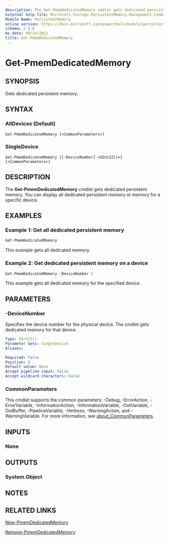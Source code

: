 ```yaml
---
description: The Get-PmemDedicatedMemory cmdlet gets dedicated persistent memory.
external help file: Microsoft.Storage.PersistentMemory.Management.Commands.dll-Help.xml
Module Name: PersistentMemory
online version: https://docs.microsoft.com/powershell/module/persistentmemory/get-pmemdedicatedmemory?view=windowsserver2022-ps&wt.mc_id=ps-gethelp
schema: 2.0.0
ms.date: 09/24/2021
title: Get-PmemDedicatedMemory
---
```


# Get-PmemDedicatedMemory

## SYNOPSIS
Gets dedicated persistent memory.

## SYNTAX

### AllDevices (Default)
```
Get-PmemDedicatedMemory [<CommonParameters>]
```

### SingleDevice
```
Get-PmemDedicatedMemory [[-DeviceNumber] <UInt32[]>] [<CommonParameters>]
```

## DESCRIPTION
The **Get-PmemDedicatedMemory** cmdlet gets dedicated persistent memory. You can display all dedicated persistent memory or memory for a specific device.

## EXAMPLES

### Example 1: Get all dedicated persistent memory
```powershell
Get-PmemDedicatedMemory
```

This example gets all dedicated memory.

### Example 2: Get dedicated persistent memory on a device
```powershell
Get-PmemDedicatedMemory -DeviceNumber 1
```

This example gets all dedicated memory for the specified device.

## PARAMETERS

### -DeviceNumber
Specifies the device number for the physical device.
The cmdlet gets dedicated memory for that device.

```yaml
Type: UInt32[]
Parameter Sets: SingleDevice
Aliases:

Required: False
Position: 0
Default value: None
Accept pipeline input: False
Accept wildcard characters: False
```

### CommonParameters
This cmdlet supports the common parameters: -Debug, -ErrorAction, -ErrorVariable, -InformationAction, -InformationVariable, -OutVariable, -OutBuffer, -PipelineVariable, -Verbose, -WarningAction, and -WarningVariable. For more information, see [about_CommonParameters](https://go.microsoft.com/fwlink/?LinkID=113216).

## INPUTS

### None

## OUTPUTS

### System.Object

## NOTES

## RELATED LINKS

[New-PmemDedicatedMemory](New-PmemDedicatedMemory.md)

[Remove-PmemDedicatedMemory](Remove-PmemDedicatedMemory.md)

